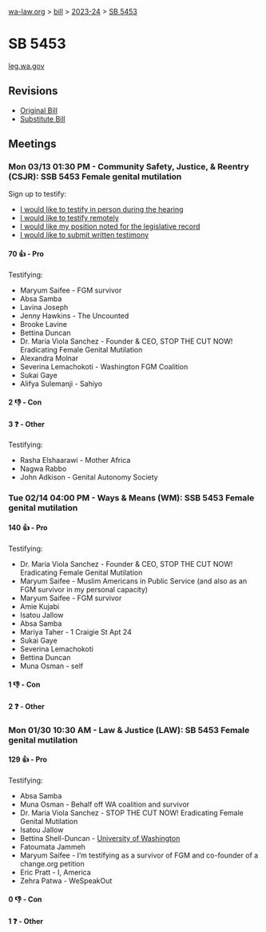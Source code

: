 [wa-law.org](/) > [bill](/bill/) > [2023-24](/bill/2023-24/) > [SB 5453](/bill/2023-24/sb/5453/)

# SB 5453
[leg.wa.gov](https://app.leg.wa.gov/billsummary?BillNumber=5453&Year=2023&Initiative=false)

## Revisions
* [Original Bill](1/)
* [Substitute Bill](S/)

## Meetings
### Mon 03/13 01:30 PM - Community Safety, Justice, & Reentry (CSJR): SSB 5453 Female genital mutilation
Sign up to testify:
* [I would like to testify in person during the hearing](https://app.leg.wa.gov/csi/Testifier/Add?chamber=House&mId=30970&aId=153102&caId=21981&tId=1)
* [I would like to testify remotely](https://app.leg.wa.gov/csi/Testifier/Add?chamber=House&mId=30970&aId=153102&caId=21981&tId=2)
* [I would like my position noted for the legislative record](https://app.leg.wa.gov/csi/Testifier/Add?chamber=House&mId=30970&aId=153102&caId=21981&tId=3)
* [I would like to submit written testimony](https://app.leg.wa.gov/csi/Testifier/Add?chamber=House&mId=30970&aId=153102&caId=21981&tId=4)

#### 70 👍 - Pro
Testifying:
* Maryum Saifee - FGM survivor
* Absa Samba
* Lavina Joseph
* Jenny Hawkins - The Uncounted
* Brooke Lavine
* Bettina Duncan
* Dr. Maria Viola Sanchez - Founder & CEO, STOP THE CUT NOW!  Eradicating Female Genital Mutilation
* Alexandra Molnar
* Severina Lemachokoti - Washington FGM Coalition
* Sukai Gaye
* Alifya Sulemanji - Sahiyo

#### 2 👎 - Con

#### 3 ❓ - Other
Testifying:
* Rasha Elshaarawi - Mother Africa
* Nagwa Rabbo
* John Adkison - Genital Autonomy Society

### Tue 02/14 04:00 PM - Ways & Means (WM): SSB 5453 Female genital mutilation
#### 140 👍 - Pro
Testifying:
* Dr. Maria Viola Sanchez - Founder & CEO, STOP THE CUT NOW!  Eradicating Female Genital Mutilation
* Maryum Saifee - Muslim Americans in Public Service (and also as an FGM survivor in my personal capacity)
* Maryum Saifee - FGM survivor
* Amie Kujabi
* Isatou Jallow
* Absa Samba
* Mariya Taher - 1 Craigie St Apt 24
* Sukai Gaye
* Severina Lemachokoti
* Bettina Duncan
* Muna Osman - self

#### 1 👎 - Con

#### 2 ❓ - Other

### Mon 01/30 10:30 AM - Law & Justice (LAW): SB 5453 Female genital mutilation
#### 129 👍 - Pro
Testifying:
* Absa Samba
* Muna Osman - Behalf off WA coalition and survivor
* Dr. Maria Viola Sanchez - STOP THE CUT NOW!  Eradicating Female Genital Mutilation
* Isatou Jallow
* Bettina Shell-Duncan - [University of Washington](/org/university_of_washington/)
* Fatoumata Jammeh
* Maryum Saifee - I’m testifying as a survivor of FGM and co-founder of a change.org petition
* Eric Pratt - I, America
* Zehra Patwa - WeSpeakOut

#### 0 👎 - Con

#### 1 ❓ - Other
